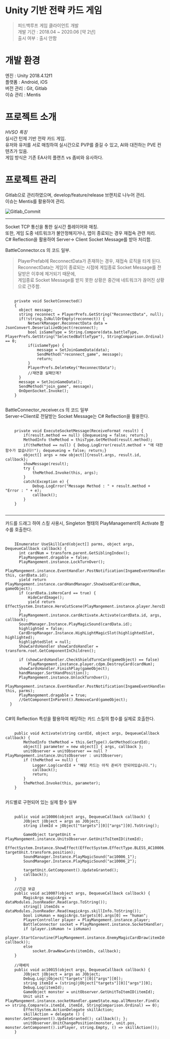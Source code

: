 Unity 기반 전략 카드 게임
==========================
> 피드백루프 게임 클라이언트 개발   
> 개발 기간 : 2018.04 ~ 2020.06 [약 2년]   
> 출시 여부 : 출시 안함

개발 환경
==========================
엔진 : Unity 2018.4.12f1      
플랫폼 : Android, iOS   
버전 관리 : Git, Gitlab   
이슈 관리 : Mentis   


프로젝트 소개
==========================
*HVSO 특징*   
실시간 턴제 기반 전략 카드 게임.   
유저와 유저를 서로 매칭하여 실시간으로 PVP를 즐길 수 있고, 
AI와 대전하는 PVE 컨텐츠가 있음.    
게임 방식은 기존 EA사의 플랜츠 vs 좀비와 유사하다.    

프로젝트 관리
===========================
Gitlab으로 관리하였으며, develop/feature/release 브랜치로 나누어 관리.    
이슈는 Mentis를 활용하여 관리.   

![Gitlab_Commit](https://github.com/user-attachments/assets/ae71fab3-a993-4b82-a90f-5ea2542cf672)   

***
Socket TCP 통신을 통한 실시간 플레이어와 매칭.    
또한, 게임 도중 네트워크가 불안정해지거나, 앱이 종료되는 경우 재접속 관련 처리.    
C# Reflection을 활용하여 Server-> Client Socket Message를 받아 처리함.    

BattleConnector.cs 의 코드 일부.    
> PlayerPrefab에 ReconnectData가 존재하는 경우, 재접속 로직을 타게 된다.
> ReconnectData는 게임이 종료되는 시점에 게임종료 Socket Message를 전달받은 이후에 제거되기 때문에,   
> 게임종료 Socket Message를 받지 못한 상황은 중간에 네트워크가 끊어진 상황으로 간주함.

<pre>
  <code>
    private void SocketConnected() 
    {
      object message;
      string reconnect = PlayerPrefs.GetString("ReconnectData", null);
      if(!string.IsNullOrEmpty(reconnect)) {
          NetworkManager.ReconnectData data = JsonConvert.DeserializeObject<NetworkManager.ReconnectData>(reconnect);
          bool isSameType = String.Compare(data.battleType, PlayerPrefs.GetString("SelectedBattleType"), StringComparison.Ordinal) == 0;
          if(isSameType) {
              message = SetJoinGameData(data);
              SendMethod("reconnect_game", message);
              return;
          }
          PlayerPrefs.DeleteKey("ReconnectData");
          //재연결 실패단계?
      }
      message = SetJoinGameData();
      SendMethod("join_game", message);
      OnOpenSocket.Invoke();
    }
  </code>
</pre>

BattleConnector_receiver.cs 의 코드 일부   
Server->Client로 전달받는 Socket Message는 C# Reflection을 활용한다.   

<pre>
  <code>
    private void ExecuteSocketMessage(ReceiveFormat result) {
        if(result.method == null) {dequeueing = false; return;}
        MethodInfo theMethod = thisType.GetMethod(result.method);
        if(theMethod == null) { Debug.LogError(result.method + "에 대한 함수가 없습니다!"); dequeueing = false; return;}
        object[] args = new object[]{result.args, result.id, callback};
        showMessage(result);
        try {
            theMethod.Invoke(this, args);
        }
        catch(Exception e) {
            Debug.LogError("Message Method : " + result.method + "Error : " + e);
            callback();
        }
    }
  </code>
</pre>

***
카드를 드래그 하여 스킬 사용시, Singleton 형태의 PlayManagement의 Activate 함수를 호출한다.   

<pre>
  <code>
    IEnumerator UseSkillCard(object[] parms, object args, DequeueCallback callback) {
      int cardNum = transform.parent.GetSiblingIndex();
      PlayMangement.dragable = false;
      PlayMangement.instance.LockTurnOver();
      PlayMangement.instance.EventHandler.PostNotification(IngameEventHandler.EVENT_TYPE.MAGIC_USED, this, cardData.id);
      yield return PlayMangement.instance.cardHandManager.ShowUsedCard(cardNum, gameObject);
      if (cardData.isHeroCard == true) {
          HideCardImage();
          yield return EffectSystem.Instance.HeroCutScene(PlayMangement.instance.player.heroID);            
      }
      PlayMangement.instance.cardActivate.Activate(cardData.id, args, callback);
      SoundManager.Instance.PlayMagicSound(cardData.id);
      highlighted = false;
      CardDropManager.Instance.HighLightMagicSlot(highlightedSlot, highlighted);       
      highlightedSlot = null;        
      ShowCardsHandler showCardsHandler = transform.root.GetComponentInChildren<ShowCardsHandler>();

      if (showCardsHandler.CheckShieldTurnCard(gameObject) == false)
          PlayMangement.instance.player.cdpm.DestroyCard(cardNum);
      showCardsHandler.FinishPlay(gameObject);
      handManager.SortHandPosition();        
      PlayMangement.instance.UnlockTurnOver();
      PlayMangement.instance.EventHandler.PostNotification(IngameEventHandler.EVENT_TYPE.END_CARD_PLAY, this, parms);
      PlayMangement.dragable = true;
      //GetComponentInParent<ShowCardsHandler>().RemoveCard(gameObject);
  }
  </code>
</pre>

C#의 Reflection 특성을 활용하여 해당하는 카드 스킬의 함수를 실제로 호출한다.   

<pre>
  <code>
    public void Activate(string cardId, object args, DequeueCallback callback) {
        MethodInfo theMethod = this.GetType().GetMethod(cardId);
        object[] parameter = new object[] { args, callback };
        unitObserver = unitObserver == null ? PlayMangement.instance.UnitsObserver : unitObserver;
        if (theMethod == null) {
            Logger.Log(cardId + "해당 카드는 아직 준비가 안되어있습니다.");
            callback();
            return;
        }
        theMethod.Invoke(this, parameter);
    }
  </code>
</pre>

카드별로 구현되어 있는 실제 함수 일부   

<pre>
  <code>
    public void ac10006(object args, DequeueCallback callback) {
        JObject jObject = args as JObject;
        string itemId = jObject["targets"][0]["args"][0].ToString();

        GameObject targetUnit = PlayMangement.instance.UnitsObserver.GetUnitToItemID(itemId);
        EffectSystem.Instance.ShowEffect(EffectSystem.EffectType.BLESS_AC10006, targetUnit.transform.position);
        SoundManager.Instance.PlayMagicSound("ac10006_1");
        SoundManager.Instance.PlayMagicSound("ac10006_2");

        targetUnit.GetComponent<PlaceMonster>().UpdateGranted();
        callback();
    }

    //긴급 보급
    public void ac10007(object args, DequeueCallback callback) {
        MagicArgs magicArgs = dataModules.JsonReader.Read<MagicArgs>(args.ToString());
        string[] itemIds = dataModules.JsonReader.Read<string[]>(magicArgs.skillInfo.ToString());
        bool isHuman = magicArgs.targets[0].args[0] == "human";
        PlayerController player = PlayMangement.instance.player;
        BattleConnector socket = PlayMangement.instance.SocketHandler;
        if (player.isHuman != isHuman)
            player.StartCoroutine(PlayMangement.instance.EnemyMagicCardDraw(itemIds.Length, callback));
        else
            socket.DrawNewCards(itemIds, callback);
    }

    //재배치
    public void ac10015(object args, DequeueCallback callback) {
        JObject jObject = args as JObject;
        Debug.Log(jObject["targets"][0]["args"][0]);
        string itemId = (string)jObject["targets"][0]["args"][0];
        Debug.Log(itemId);
        GameObject monster = unitObserver.GetUnitToItemID(itemId);
        Unit unit = PlayMangement.instance.socketHandler.gameState.map.allMonster.Find(x => string.Compare(x.itemId, itemId, StringComparison.Ordinal) == 0);
        EffectSystem.ActionDelegate skillAction;
        skillAction = delegate () { monster.GetComponent<PlaceMonster>().UpdateGranted(); callback(); };
        unitObserver.UnitChangePosition(monster, unit.pos, monster.GetComponent<PlaceMonster>().isPlayer, string.Empty, () => skillAction());
    }
  </code>
</pre>
